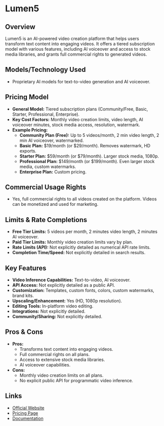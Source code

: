# Lumen5

## Overview
Lumen5 is an AI-powered video creation platform that helps users transform text content into engaging videos. It offers a tiered subscription model with various features, including AI voiceover and access to stock media libraries, and grants full commercial rights to generated videos.

## Models/Technology Used
*   Proprietary AI models for text-to-video generation and AI voiceover.

## Pricing Model
*   **General Model:** Tiered subscription plans (Community/Free, Basic, Starter, Professional, Enterprise).
*   **Key Cost Factors:** Monthly video creation limits, video length, AI voiceover minutes, stock media access, resolution, watermark.
*   **Example Pricing:**
    *   **Community Plan (Free):** Up to 5 videos/month, 2 min video length, 2 min AI voiceover, watermarked.
    *   **Basic Plan:** $19/month (or $29/month). Removes watermark, HD exports.
    *   **Starter Plan:** $59/month (or $79/month). Larger stock media, 1080p.
    *   **Professional Plan:** $149/month (or $199/month). Even larger stock media, custom watermarks.
    *   **Enterprise Plan:** Custom pricing.

## Commercial Usage Rights
*   Yes, full commercial rights to all videos created on the platform. Videos can be monetized and used for marketing.

## Limits & Rate Completions
*   **Free Tier Limits:** 5 videos per month, 2 minutes video length, 2 minutes AI voiceover.
*   **Paid Tier Limits:** Monthly video creation limits vary by plan.
*   **Rate Limits (API):** Not explicitly detailed as numerical API rate limits.
*   **Completion Time/Speed:** Not explicitly detailed in search results.

## Key Features
*   **Video Inference Capabilities:** Text-to-video, AI voiceover.
*   **API Access:** Not explicitly detailed as a public API.
*   **Customization:** Templates, custom fonts, colors, custom watermarks, brand kits.
*   **Upscaling/Enhancement:** Yes (HD, 1080p resolution).
*   **Editing Tools:** In-platform video editing.
*   **Integrations:** Not explicitly detailed.
*   **Community/Sharing:** Not explicitly detailed.

## Pros & Cons
*   **Pros:**
    *   Transforms text content into engaging videos.
    *   Full commercial rights on all plans.
    *   Access to extensive stock media libraries.
    *   AI voiceover capabilities.
*   **Cons:**
    *   Monthly video creation limits on all plans.
    *   No explicit public API for programmatic video inference.

## Links
*   [Official Website](https://lumen5.com/)
*   [Pricing Page](https://lumen5.com/pricing/)
*   [Documentation](https://help.lumen5.com/)